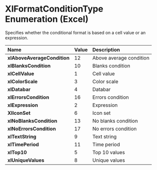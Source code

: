 
# XlFormatConditionType Enumeration (Excel)

Specifies whether the conditional format is based on a cell value or an expression.



|**Name**|**Value**|**Description**|
|:-----|:-----|:-----|
|**xlAboveAverageCondition**|12|Above average condition|
|**xlBlanksCondition**|10|Blanks condition|
|**xlCellValue**|1|Cell value|
|**xlColorScale**|3|Color scale|
|**xlDatabar**|4|Databar|
|**xlErrorsCondition**|16|Errors condition|
|**xlExpression**|2|Expression|
|**XlIconSet**|6|Icon set|
|**xlNoBlanksCondition**|13|No blanks condition|
|**xlNoErrorsCondition**|17|No errors condition|
|**xlTextString**|9|Text string|
|**xlTimePeriod**|11|Time period|
|**xlTop10**|5|Top 10 values|
|**xlUniqueValues**|8|Unique values|
